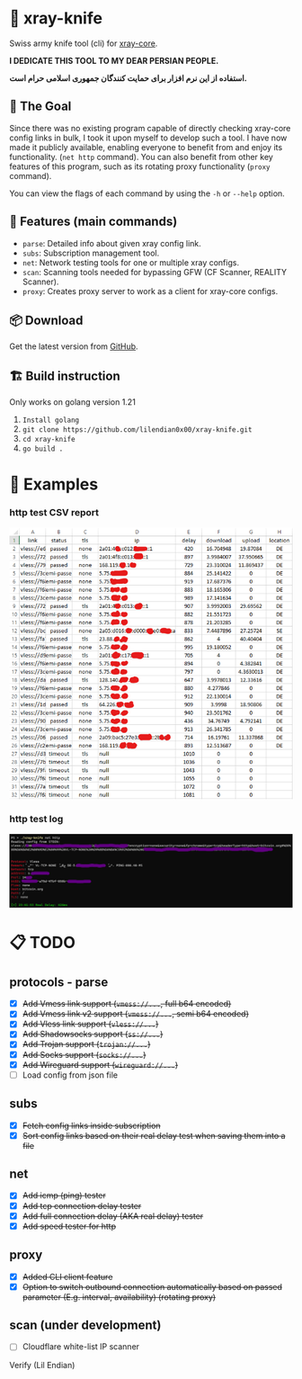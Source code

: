 # 🔪 xray-knife
Swiss army knife tool (cli) for [xray-core](https://github.com/XTLS/Xray-core).

**I DEDICATE THIS TOOL TO MY DEAR PERSIAN PEOPLE.**

**استفاده از این نرم افزار برای حمایت کنندگان جمهوری اسلامی حرام است.**

## 🎯 The Goal
Since there was no existing program capable of directly checking xray-core config links in bulk, I took it upon myself to develop such a tool. I have now made it publicly available, enabling everyone to benefit from and enjoy its functionality. (`net http` command).
You can also benefit from other key features of this program, such as its rotating proxy functionality (`proxy` command).

You can view the flags of each command by using the `-h` or `--help` option.

## 🌟 Features (main commands)
- `parse`: Detailed info about given xray config link.
- `subs`: Subscription management tool.
- `net`: Network testing tools for one or multiple xray configs.
- `scan`: Scanning tools needed for bypassing GFW (CF Scanner, REALITY Scanner).
- `proxy`: Creates proxy server to work as a client for xray-core configs.

## 📦 Download

Get the latest version from [GitHub](https://github.com/lilendian0x00/xray-knife/releases/latest).

## 🏗️ Build instruction
Only works on golang version 1.21

1. `Install golang`
2. `git clone https://github.com/lilendian0x00/xray-knife.git`
3. `cd xray-knife`
4. `go build .`
    

# 🧪 Examples
### http test CSV report
<img src="./images/httpCSV.png" width="600" alt="sample1">

### http test log
<img src="./images/httpTest.png" width="1357" alt="sample2">

# 📋 TODO
## protocols - parse
- [X] ~~Add Vmess link support (`vmess://...`, full b64 encoded)~~
- [X] ~~Add Vmess link v2 support (`vmess://...`, semi b64 encoded)~~
- [X] ~~Add Vless link support (`vless://...`)~~
- [X] ~~Add Shadowsocks support (`ss://...`)~~
- [X] ~~Add Trojan support (`trojan://...`)~~
- [X] ~~Add Socks support (`socks://...`)~~
- [X] ~~Add Wireguard support (`wireguard://...`)~~
- [ ] Load config from json file

## subs
- [X] ~~Fetch config links inside subscription~~
- [X] ~~Sort config links based on their real delay test when saving them into a file~~

## net
- [X] ~~Add icmp (ping) tester~~
- [X] ~~Add tcp connection delay tester~~
- [X] ~~Add full connection delay (AKA real delay) tester~~
- [X] ~~Add speed tester for http~~

## proxy
- [X] ~~Added CLI client feature~~
- [X] ~~Option to switch outbound connection automatically based on passed parameter (E.g. interval, availability) (rotating proxy)~~

## scan (under development)
- [ ] Cloudflare white-list IP scanner

Verify (Lil Endian)